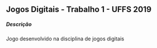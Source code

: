 ## Jogos Digitais - Trabalho 1 - UFFS 2019

##### Descrição
Jogo desenvolvido na disciplina de jogos digitais
